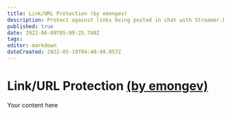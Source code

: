 ```yaml
---
title: Link/URL Protection (by emongev)
description: Protect against links being posted in chat with Streamer.bot.
published: true
date: 2022-06-09T05:09:25.748Z
tags: 
editor: markdown
dateCreated: 2022-05-19T04:40:49.057Z
---
```


# Link/URL Protection [(by emongev)](https://www.twitch.tv/emongev)
Your content here